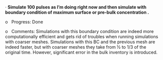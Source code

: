 ·  **Simulate 100 pulses as I’m doing right now and then simulate with boundary condition of maximum surface or pre-bulk concentration .**

o   Progress: Done

o   Comments: Simulations with this boundary condition are indeed more computationally efficient and gets rid of troubles when running simulations with coarser meshes. Simulations with this BC and the previous mesh are indeed faster, but with coarser meshes they take from ½ to 1/3 of the original time. However, significant error in the bulk inventory is introduced.